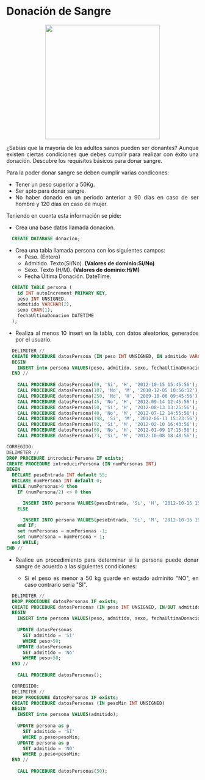 <div align="justify">

# Donación de Sangre

<div align="center">
<img width="300" src="https://tiposdesangre.org/wp-content/uploads/2017/05/Descubre-los-requisitos-para-Donar-Sangre-768x727.jpg"/>

</div>

¿Sabías que la mayoría de los adultos sanos pueden ser  donantes? Aunque existen ciertas condiciones que debes cumplir para realizar con éxito una donación. Descubre los requisitos básicos para donar sangre.

Para la poder donar sangre se deben cumplir varias condicones:
- Tener un peso superior a 50Kg.
- Ser apto para donar sangre.
- No haber donado en un periodo anterior a 90 días en caso de ser hombre y 120 días en caso de mujer.

Teniendo en cuenta esta información se pide:
- Crea una base datos llamada donacion.
  
```sql
  CREATE DATABASE donacion;
```
  
- Crea una tabla llamada persona con los siguientes campos:
    - Peso. (Entero)
    - Admitido. Texto(Si/No). __(Valores de dominio:Si/No)__
    - Sexo. Texto (H/M). __(Valores de dominio:H/M)__
    - Fecha Última Donación. DateTime.
  
```sql
  CREATE TABLE persona (
    id INT autoIncrement PRIMARY KEY,
    peso INT UNSIGNED,
    admitido VARCHAR(2),
    sexo CHAR(1),
    fechaUltimaDonacion DATETIME
  );
```
  
- Realiza al menos 10 insert en la tabla, con datos aleatorios, generados por el usuario.

```sql
  DELIMITER //
  CREATE PROCEDURE datosPersona (IN peso INT UNSIGNED, IN admitido VARCHAR(2), IN sexo CHAR(1), IN fechaUltimaDonacion DATETIME)
  BEGIN
    INSERT into persona VALUES(peso, admitido, sexo, fechaUltimaDonacion);
  END //
  
    CALL PROCEDURE datosPersona(69, 'Si', 'H', '2012-10-15 15:45:56');
    CALL PROCEDURE datosPersona(107, 'No', 'M', '2010-12-05 10:56:12');
    CALL PROCEDURE datosPersona(250, 'No', 'H', '2009-10-06 09:45:56');
    CALL PROCEDURE datosPersona(45, 'No', 'H', '2012-09-14 12:45:56');
    CALL PROCEDURE datosPersona(50, 'Si', 'H', '2012-08-13 13:25:56');
    CALL PROCEDURE datosPersona(40, 'No', 'M', '2012-07-12 14:55:56');
    CALL PROCEDURE datosPersona(198, 'Si', 'M', '2012-06-11 15:23:56');
    CALL PROCEDURE datosPersona(92, 'Si', 'M', '2012-02-10 16:43:56');
    CALL PROCEDURE datosPersona(60, 'No', 'H', '2012-01-09 17:15:56');
    CALL PROCEDURE datosPersona(73, 'Si', 'M', '2012-10-08 18:48:56');
  ```
  ```sql
  CORREGIDO:
  DELIMETER //
  DROP PROCEDURE introducirPersona IF exists;
  CREATE PROCEDURE introducirPersona (IN numPersonas INT)
  BEGIN
    DECLARE pesoEntrada INT default 55;
    DECLARE numPersona INT default 0;
    WHILE numPersonas>0 then
      IF (numPersona/2) <> 0 then

        INSERT INTO persona VALUES(pesoEntrada, 'Si', 'H', '2012-10-15 15:45:56');
      ELSE

        INSERT INTO persona VALUES(pesoEntrada, 'Si', 'M', '2012-10-15 15:45:56');
      end IF;
      set numPersonas = numPersonas -1;
      set numPersona = numPersona + 1;
    end WHILE;
  END //
```
  
- Realice un procedimiento para determinar si la persona puede donar sangre de acuerdo a las siguientes condiciones:
  
   - Si el peso es menor a 50 kg guarde en estado adminito "NO", en caso contrario seria "SI".
  
```sql
  DELIMITER //
  DROP PROCEDURE datosPersonas IF exists;
  CREATE PROCEDURE datosPersonas (IN peso INT UNSIGNED, IN/OUT admitido VARCHAR(2), IN sexo CHAR(1), IN fechaUltimaDonacion DATETIME)
  BEGIN
    INSERT into persona VALUES(peso, admitido, sexo, fechaUltimaDonacion);
  
    UPDATE datosPersonas
      SET admitido = 'Si'
      WHERE peso>50;
    UPDATE datosPersonas
      SET admitido = 'No'
      WHERE peso<50;
  END //
  
    CALL PROCEDURE datosPersonas();
```
```sql
  CORREGIDO:
  DELIMITER //
  DROP PROCEDURE datosPersonas IF exists;
  CREATE PROCEDURE datosPersonas (IN pesoMin INT UNSIGNED)
  BEGIN
    INSERT into persona VALUES(admitido);
  
    UPDATE persona as p
      SET admitido = 'SI'
      WHERE p.peso>pesoMin;
    UPDATE persona as p
      SET admitido = 'NO'
      WHERE p.peso<pesoMin;
  END //
  
    CALL PROCEDURE datosPersonas(50);
```
  
</div>
